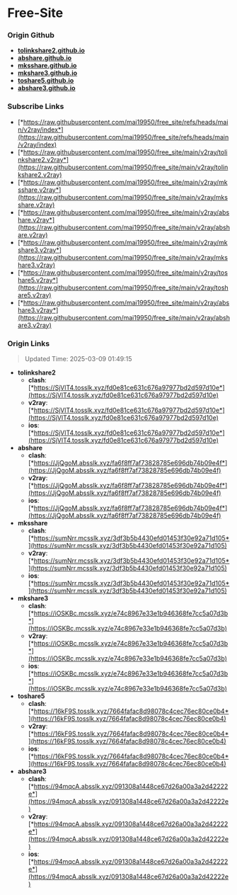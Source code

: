 # Free-Site

### Origin Github

- [**tolinkshare2.github.io**](https://github.com/tolinkshare2/tolinkshare2.github.io)
- [**abshare.github.io**](https://github.com/abshare/abshare.github.io)
- [**mksshare.github.io**](https://github.com/mksshare/mksshare.github.io)
- [**mkshare3.github.io**](https://github.com/mkshare3/mkshare3.github.io)
- [**toshare5.github.io**](https://github.com/toshare5/toshare5.github.io)
- [**abshare3.github.io**](https://github.com/abshare3/abshare3.github.io)

### Subscribe Links

- [*https://raw.githubusercontent.com/mai19950/free_site/refs/heads/main/v2ray/index*](https://raw.githubusercontent.com/mai19950/free_site/refs/heads/main/v2ray/index)
- [*https://raw.githubusercontent.com/mai19950/free_site/main/v2ray/tolinkshare2.v2ray*](https://raw.githubusercontent.com/mai19950/free_site/main/v2ray/tolinkshare2.v2ray)
- [*https://raw.githubusercontent.com/mai19950/free_site/main/v2ray/mksshare.v2ray*](https://raw.githubusercontent.com/mai19950/free_site/main/v2ray/mksshare.v2ray)
- [*https://raw.githubusercontent.com/mai19950/free_site/main/v2ray/abshare.v2ray*](https://raw.githubusercontent.com/mai19950/free_site/main/v2ray/abshare.v2ray)
- [*https://raw.githubusercontent.com/mai19950/free_site/main/v2ray/mkshare3.v2ray*](https://raw.githubusercontent.com/mai19950/free_site/main/v2ray/mkshare3.v2ray)
- [*https://raw.githubusercontent.com/mai19950/free_site/main/v2ray/toshare5.v2ray*](https://raw.githubusercontent.com/mai19950/free_site/main/v2ray/toshare5.v2ray)
- [*https://raw.githubusercontent.com/mai19950/free_site/main/v2ray/abshare3.v2ray*](https://raw.githubusercontent.com/mai19950/free_site/main/v2ray/abshare3.v2ray)

### Origin Links

> Updated Time: 2025-03-09 01:49:15

- **tolinkshare2**
  - **clash**: [*https://SjVlT4.tosslk.xyz/fd0e81ce631c676a97977bd2d597d10e*](https://SjVlT4.tosslk.xyz/fd0e81ce631c676a97977bd2d597d10e)
  - **v2ray**: [*https://SjVlT4.tosslk.xyz/fd0e81ce631c676a97977bd2d597d10e*](https://SjVlT4.tosslk.xyz/fd0e81ce631c676a97977bd2d597d10e)
  - **ios**: [*https://SjVlT4.tosslk.xyz/fd0e81ce631c676a97977bd2d597d10e*](https://SjVlT4.tosslk.xyz/fd0e81ce631c676a97977bd2d597d10e)
- **abshare**
  - **clash**: [*https://JjQgoM.absslk.xyz/fa6f8ff7af73828785e696db74b09e4f*](https://JjQgoM.absslk.xyz/fa6f8ff7af73828785e696db74b09e4f)
  - **v2ray**: [*https://JjQgoM.absslk.xyz/fa6f8ff7af73828785e696db74b09e4f*](https://JjQgoM.absslk.xyz/fa6f8ff7af73828785e696db74b09e4f)
  - **ios**: [*https://JjQgoM.absslk.xyz/fa6f8ff7af73828785e696db74b09e4f*](https://JjQgoM.absslk.xyz/fa6f8ff7af73828785e696db74b09e4f)
- **mksshare**
  - **clash**: [*https://sumNrr.mcsslk.xyz/3df3b5b4430efd01453f30e92a71d105*](https://sumNrr.mcsslk.xyz/3df3b5b4430efd01453f30e92a71d105)
  - **v2ray**: [*https://sumNrr.mcsslk.xyz/3df3b5b4430efd01453f30e92a71d105*](https://sumNrr.mcsslk.xyz/3df3b5b4430efd01453f30e92a71d105)
  - **ios**: [*https://sumNrr.mcsslk.xyz/3df3b5b4430efd01453f30e92a71d105*](https://sumNrr.mcsslk.xyz/3df3b5b4430efd01453f30e92a71d105)
- **mkshare3**
  - **clash**: [*https://iOSKBc.mcsslk.xyz/e74c8967e33e1b946368fe7cc5a07d3b*](https://iOSKBc.mcsslk.xyz/e74c8967e33e1b946368fe7cc5a07d3b)
  - **v2ray**: [*https://iOSKBc.mcsslk.xyz/e74c8967e33e1b946368fe7cc5a07d3b*](https://iOSKBc.mcsslk.xyz/e74c8967e33e1b946368fe7cc5a07d3b)
  - **ios**: [*https://iOSKBc.mcsslk.xyz/e74c8967e33e1b946368fe7cc5a07d3b*](https://iOSKBc.mcsslk.xyz/e74c8967e33e1b946368fe7cc5a07d3b)
- **toshare5**
  - **clash**: [*https://16kF9S.tosslk.xyz/7664fafac8d98078c4cec76ec80ce0b4*](https://16kF9S.tosslk.xyz/7664fafac8d98078c4cec76ec80ce0b4)
  - **v2ray**: [*https://16kF9S.tosslk.xyz/7664fafac8d98078c4cec76ec80ce0b4*](https://16kF9S.tosslk.xyz/7664fafac8d98078c4cec76ec80ce0b4)
  - **ios**: [*https://16kF9S.tosslk.xyz/7664fafac8d98078c4cec76ec80ce0b4*](https://16kF9S.tosslk.xyz/7664fafac8d98078c4cec76ec80ce0b4)
- **abshare3**
  - **clash**: [*https://94mqcA.absslk.xyz/091308a1448ce67d26a00a3a2d42222e*](https://94mqcA.absslk.xyz/091308a1448ce67d26a00a3a2d42222e)
  - **v2ray**: [*https://94mqcA.absslk.xyz/091308a1448ce67d26a00a3a2d42222e*](https://94mqcA.absslk.xyz/091308a1448ce67d26a00a3a2d42222e)
  - **ios**: [*https://94mqcA.absslk.xyz/091308a1448ce67d26a00a3a2d42222e*](https://94mqcA.absslk.xyz/091308a1448ce67d26a00a3a2d42222e)
